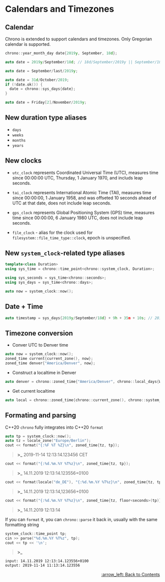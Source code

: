 # Calendars and Timezones

## Calendar

Chrono is extended to support calendars and timezones. Only Gregorian calendar is supported.

```cpp
chrono::year_month_day date{2019y, September, 18d};
```
```cpp
auto date = 2019y/September/18d; // 18d/September/2019y || September/18d/2019y
```
```cpp
auto date = September/last/2019y;
```
```cpp
auto date = 31d/October/2019;
if (!date.ok()) {
  date = chrono::sys_days{date};
}
```
```cpp
auto date = Friday[2]/November/2019y;
```

## New duration type aliases

- `days`
- `weeks`
- `months`
- `years`

## New clocks

- `utc_clock` represents Coordinated Universal Time (UTC), measures time since
  00:00:00 UTC, Thursday, 1 January 1970, and includs leap seconds.

- `tai_clock` represents International Atomic Time (TAI), measures time since
  00:00:00, 1 January 1958, and was offseted 10 seconds ahead of UTC at that date, does not include leap seconds.

- `gps_clock` represents Global Positioning System (GPS) time, measures time since
  00:00:00, 6 January 1980 UTC, does not include leap seconds.

- `file_clock` - alias for the clock used for `filesystem::file_time_type::clock`, epoch is unspecified.

## New `system_clock`-related type aliases

```cpp
template<class Duration>
using sys_time = chrono::time_point<chrono::system_clock, Duration>;

using sys_seconds = sys_time<chrono::seconds>;
using sys_days = sys_time<chrono::days>;
```

```cpp
auto now = system_clock::now();
```

## Date + Time

```cpp
auto timestamp = sys_days{2019y/September/18d} + 9h + 35m + 10s; // 2019-09-18 09:35:10 UTC
```

## Timezone conversion

- Conver UTC to Denver time

```cpp
auto now = system_clock::now();
zoned_time current{current_zone(), now};
zoned_time denver{"America/Denver", now};
```

- Construct a localtime in Denver

```cpp
auto denver = chrono::zoned_time{"America/Denver", chrono::local_days{Wednesday[3]/September/2019} + 9h};
```

- Get current localtime

```cpp
auto local = chrono::zoned_time{chrono::current_zone(), chrono::system_clock::now()};
```

## Formating and parsing

C++20 `chrono` fully integrates into C++20 `format`

```cpp
auto tp = system_clock::now();
auto tz = locale_zone("Europe/Berlin");
cout << format("{:%F %T %Z}\n", zoned_time{tz, tp});
```
> **>_** 2019-11-14 12:13:14.123456 CET

```cpp
cout << format("{:%d.%m.%Y %T%z}\n", zoned_time{tz, tp});
```
> **>_** 14.11.2019 12:13:14.123556+0100

```cpp
cout << format(locale("de_DE"), "{:%d.%m.%Y %T%z}\n", zoned_time{tz, tp});
```
> **>_** 14.11.2019 12:13:14,123656+0100

```cpp
cout << format("{:%d.%m.%Y %T%z}\n", zoned_time{tz, floor<seconds>(tp)});
```
> **>_** 14.11.2019 12:13:14

If you can `format` it, you can `chrono::parse` it back in,
usually with the same formatting string

```cpp
system_clock::time_point tp;
cin >> parse("%d.%m.%Y %T%z", tp);
cout << tp << '\n';
```
> **>_**
```
input: 14.11.2019 12:13:14.123556+0100
output: 2019-11-14 11:13:14.123556
```

<p align="right"><a href="../README.md#contents">:arrow_left: Back to Contents</a></p>
